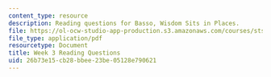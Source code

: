 ```yaml
---
content_type: resource
description: Reading questions for Basso, Wisdom Sits in Places.
file: https://ol-ocw-studio-app-production.s3.amazonaws.com/courses/sts-036-technology-and-nature-in-american-history-spring-2008/26b73e15cb28bbee23be05128e790621_quest3.pdf
file_type: application/pdf
resourcetype: Document
title: Week 3 Reading Questions
uid: 26b73e15-cb28-bbee-23be-05128e790621
---
```

